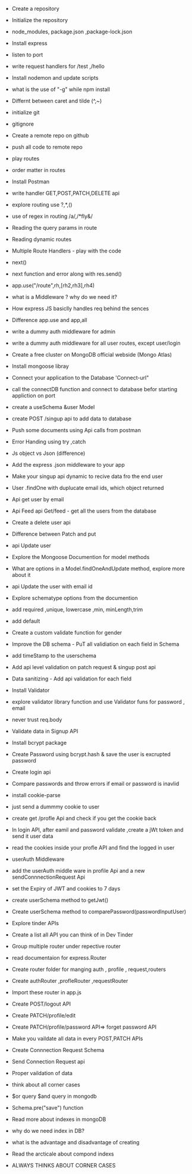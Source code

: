 - Create a repository
- Initialize the repository
- node_modules, package.json ,package-lock.json
- Install express
- listen to port
- write request handlers for /test ,/hello
- Install nodemon and update scripts
- what is the use of "-g" while npm install
- Differnt between caret and tilde (^,~)

- initialize git
- gitignore
- Create a remote repo on github
- push all code to remote repo
- play routes
- order matter in routes
- Install Postman
- write handler GET,POST,PATCH,DELETE api
- explore routing use ?,\*,()
- use of regex in routing /a/,/\*fly&/
- Reading the query params in route
- Reading dynamic routes

- Multiple Route Handlers - play with the code
- next()
- next function and error along with res.send()
- app.use("/route",rh,[rh2,rh3],rh4)
- what is a Middleware ? why do we need it?
- How express JS basiclly handles req behind the sences
- Difference app.use and app,all
- write a dummy auth middleware for admin
- write a dummy auth middleware for all user routes, except user/login

- Create a free cluster on MongoDB official webside (Mongo Atlas)
- Install mongoose libray
- Connect your application to the Database 'Connect-url"
- call the connectDB function and connect to database befor starting appliction on port
- create a useSchema &user Model
- create POST /singup api to add data to database
- Push some documents using Api calls from postman
- Error Handing using try ,catch

- Js object vs Json (difference)
- Add the express .json middleware to your app
- Make your singup api dynamic to recive data fro the end user
- User .findOne with duplucate email ids, which object returned
- Api get user by email
- Api Feed api Get/feed - get all the users from the database
- Create a delete user api
- Difference between Patch and put
- api Update user
- Explore the Mongoose Documention for model methods
- What are options in a Model.findOneAndUpdate method, explore more about it
- api Update the user with email id

- Explore schematype options from the documention
- add required ,unique, lowercase ,min, minLength,trim
- add default
- Create a custom validate function for gender
- Improve the DB schema - PuT all validiation on each field in Schema
- add timeStamp to the userschema
- Add api level validation on patch request & singup post api
- Data sanitizing - Add api validation for each field
- Install Validator
- explore validator library function and use Validator funs for password , email
- never trust req.body

- Validate data in Signup API
- Install bcrypt package
- Create Password using bcrypt.hash & save the user is excrupted password
- Create login api
- Compare passwords and throw errors if email or password is inavlid



- install cookie-parse
- just send a dummmy cookie to user
- create get /profle Api and check if you get the cookie back
- In login API, after eamil and password validate ,create a jWt token and send it user data
- read the cookies inside your profle API and find the logged in user
- userAuth Middleware
- add the userAuth middle ware in profile Api and a new sendConnnectionRequest Api
- set the Expiry of JWT and cookies to 7 days 
- create userSchema method to getJwt()
- Create userSchema method to comparePassword(passwordInputUser)



- Explore tinder APIs
- Create a list all API you can think of in Dev Tinder
- Group multiple router under repective router
- read documentaion for express.Router
- Create router folder for manging auth , profile , request,routers
- Create authRouter ,profleRouter ,requestRouter
- Import these router in app.js
- Create POST/logout API
- Create PATCH/profile/edit
- Create PATCH/profile/password API=> forget password API
- Make you vaildate all data in every POST,PATCH APIs


- Create Connnection Request Schema
- Send Connection Request api
- Proper vaildation of data
- think about all corner cases
- $or query $and  query in mongodb
- Schema.pre("save") function
- Read more about indexes in mongoDB
- why do we need index in DB?
- what is the advantage and disadvantage of creating
- Read the arcticale about compond indexs
- ALWAYS THINKS ABOUT CORNER CASES